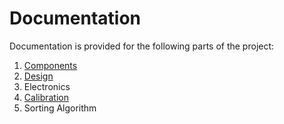 # Documentation

Documentation is provided for the following parts of the project:

1. [Components](../documentation/components)
2. [Design](../documentation/design) 
3. Electronics
4. [Calibration](../documentation/calibration)
5. Sorting Algorithm 
